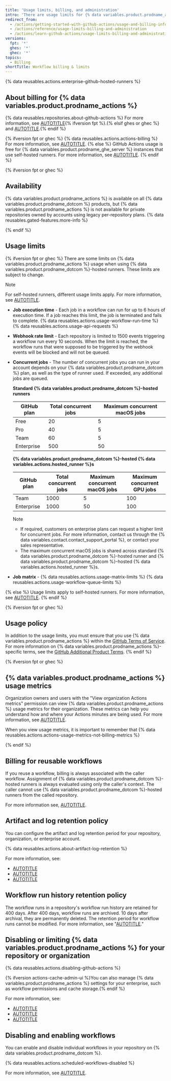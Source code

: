 ```yaml
---
title: 'Usage limits, billing, and administration'
intro: 'There are usage limits for {% data variables.product.prodname_actions %} workflows. Usage charges apply to repositories that go beyond the amount of free minutes and storage for a repository.'
redirect_from:
  - /actions/getting-started-with-github-actions/usage-and-billing-information-for-github-actions
  - /actions/reference/usage-limits-billing-and-administration
  - /actions/learn-github-actions/usage-limits-billing-and-administration
versions:
  fpt: '*'
  ghes: '*'
  ghec: '*'
topics:
  - Billing
shortTitle: Workflow billing & limits
---
```


{% data reusables.actions.enterprise-github-hosted-runners %}

## About billing for {% data variables.product.prodname_actions %}

{% data reusables.repositories.about-github-actions %} For more information, see [AUTOTITLE](/actions/learn-github-actions/understanding-github-actions){% ifversion fpt %}.{% elsif ghes or ghec %} and [AUTOTITLE](/admin/github-actions/getting-started-with-github-actions-for-your-enterprise/about-github-actions-for-enterprises).{% endif %}

{% ifversion fpt or ghec %}
{% data reusables.actions.actions-billing %} For more information, see [AUTOTITLE](/billing/managing-billing-for-github-actions/about-billing-for-github-actions).
{% else %}
GitHub Actions usage is free for {% data variables.product.prodname_ghe_server %} instances that use self-hosted runners. For more information, see [AUTOTITLE](/actions/hosting-your-own-runners/managing-self-hosted-runners/about-self-hosted-runners).
{% endif %}

{% ifversion fpt or ghec %}

## Availability

{% data variables.product.prodname_actions %} is available on all {% data variables.product.prodname_dotcom %} products, but {% data variables.product.prodname_actions %} is not available for private repositories owned by accounts using legacy per-repository plans. {% data reusables.gated-features.more-info %}

{% endif %}

## Usage limits

{% ifversion fpt or ghec %}
There are some limits on {% data variables.product.prodname_actions %} usage when using {% data variables.product.prodname_dotcom %}-hosted runners. These limits are subject to change.

> [!NOTE]
> For self-hosted runners, different usage limits apply. For more information, see [AUTOTITLE](/actions/hosting-your-own-runners/managing-self-hosted-runners/about-self-hosted-runners#usage-limits).

* **Job execution time** - Each job in a workflow can run for up to 6 hours of execution time. If a job reaches this limit, the job is terminated and fails to complete.
{% data reusables.actions.usage-workflow-run-time %}
{% data reusables.actions.usage-api-requests %}
* **Webhook rate limit** - Each repository is limited to 1500 events triggering a workflow run every 10 seconds. When the limit is reached, the workflow runs that were supposed to be triggered by the webhook events will be blocked and will not be queued.
* **Concurrent jobs** - The number of concurrent jobs you can run in your account depends on your {% data variables.product.prodname_dotcom %} plan, as well as the type of runner used. If exceeded, any additional jobs are queued.

  **Standard {% data variables.product.prodname_dotcom %}-hosted runners**

  | GitHub plan | Total concurrent jobs | Maximum concurrent macOS jobs |
  |---|---|---|
  | Free | 20 | 5 |
  | Pro | 40 | 5 |
  | Team | 60 | 5 |
  | Enterprise | 500 | 50 |

  **{% data variables.product.prodname_dotcom %}-hosted {% data variables.actions.hosted_runner %}s**

  | GitHub plan | Total concurrent jobs | Maximum concurrent macOS jobs | Maximum concurrent GPU jobs |
  |---|---|---|---|
  | Team | 1000 | 5 | 100 |
  | Enterprise | 1000 | 50 | 100 |

  > [!NOTE]
  > * If required, customers on enterprise plans can request a higher limit for concurrent jobs. For more information, contact us through the {% data variables.contact.contact_support_portal %}, or contact your sales representative.
  > * The maximum concurrent macOS jobs is shared across standard {% data variables.product.prodname_dotcom %}-hosted runner and {% data variables.product.prodname_dotcom %}-hosted {% data variables.actions.hosted_runner %}s.

* **Job matrix** - {% data reusables.actions.usage-matrix-limits %}
{% data reusables.actions.usage-workflow-queue-limits %}

{% else %}
Usage limits apply to self-hosted runners. For more information, see [AUTOTITLE](/actions/hosting-your-own-runners/managing-self-hosted-runners/about-self-hosted-runners#usage-limits).
{% endif %}

{% ifversion fpt or ghec %}

## Usage policy

In addition to the usage limits, you must ensure that you use {% data variables.product.prodname_actions %} within the [GitHub Terms of Service](/free-pro-team@latest/site-policy/github-terms/github-terms-of-service). For more information on {% data variables.product.prodname_actions %}-specific terms, see the [GitHub Additional Product Terms](/free-pro-team@latest/site-policy/github-terms/github-terms-for-additional-products-and-features#a-actions-usage).
{% endif %}

{% ifversion fpt or ghec %}

## {% data variables.product.prodname_actions %} usage metrics

Organization owners and users with the "View organization Actions metrics" permission can view {% data variables.product.prodname_actions %} usage metrics for their organization. These metrics can help you understand how and where your Actions minutes are being used. For more information, see [AUTOTITLE](/enterprise-cloud@latest/organizations/collaborating-with-groups-in-organizations/viewing-usage-metrics-for-github-actions).

When you view usage metrics, it is important to remember that {% data reusables.actions.actions-usage-metrics-not-billing-metrics %}

{% endif %}

## Billing for reusable workflows

If you reuse a workflow, billing is always associated with the caller workflow. Assignment of {% data variables.product.prodname_dotcom %}-hosted runners is always evaluated using only the caller's context. The caller cannot use {% data variables.product.prodname_dotcom %}-hosted runners from the called repository.

For more information see, [AUTOTITLE](/actions/using-workflows/reusing-workflows).

## Artifact and log retention policy

You can configure the artifact and log retention period for your repository, organization, or enterprise account.

{% data reusables.actions.about-artifact-log-retention %}

For more information, see:

* [AUTOTITLE](/repositories/managing-your-repositorys-settings-and-features/enabling-features-for-your-repository/managing-github-actions-settings-for-a-repository#configuring-the-retention-period-for-github-actions-artifacts-and-logs-in-your-repository)
* [AUTOTITLE](/organizations/managing-organization-settings/configuring-the-retention-period-for-github-actions-artifacts-and-logs-in-your-organization)
* [AUTOTITLE](/admin/policies/enforcing-policies-for-your-enterprise/enforcing-policies-for-github-actions-in-your-enterprise#enforcing-a-policy-for-artifact-and-log-retention-in-your-enterprise)

## Workflow run history retention policy

The workflow runs in a repository's workflow run history are retained for 400 days. After 400 days, workflow runs are archived. 10 days after archival, they are permanently deleted. The retention period for workflow runs cannot be modified. For more information, see "[AUTOTITLE](/actions/monitoring-and-troubleshooting-workflows/monitoring-workflows/viewing-workflow-run-history)."

## Disabling or limiting {% data variables.product.prodname_actions %} for your repository or organization

{% data reusables.actions.disabling-github-actions %}

{% ifversion actions-cache-admin-ui %}You can also manage {% data variables.product.prodname_actions %} settings for your enterprise, such as workflow permissions and cache storage.{% endif %}

For more information, see:
* [AUTOTITLE](/repositories/managing-your-repositorys-settings-and-features/enabling-features-for-your-repository/managing-github-actions-settings-for-a-repository)
* [AUTOTITLE](/organizations/managing-organization-settings/disabling-or-limiting-github-actions-for-your-organization)
* [AUTOTITLE](/admin/policies/enforcing-policies-for-your-enterprise/enforcing-policies-for-github-actions-in-your-enterprise)

## Disabling and enabling workflows

You can enable and disable individual workflows in your repository on {% data variables.product.prodname_dotcom %}.

{% data reusables.actions.scheduled-workflows-disabled %}

For more information, see [AUTOTITLE](/actions/managing-workflow-runs/disabling-and-enabling-a-workflow).
